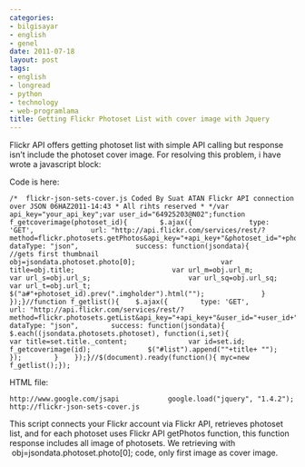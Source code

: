```yaml
---
categories:
- bilgisayar
- english
- genel
date: 2011-07-18
layout: post
tags:
- english
- longread
- python
- technology
- web-programlama
title: Getting Flickr Photoset List with cover image with Jquery
---
```


Flickr API offers getting photoset list with simple API calling but response isn’t include the photoset cover image. For resolving this problem, i have wrote a javascript block:  
  
Code is here:  

```
/*  flickr-json-sets-cover.js Coded By Suat ATAN Flickr API connection over JSON 06HAZ2011-14:43 * All rihts reserved * */var api_key="your_api_key";var user_id="64925203@N02";function f_getcoverimage(photoset_id){		  $.ajax({              type: 'GET',              url: "http://api.flickr.com/services/rest/?method=flickr.photosets.getPhotos&api_key="+api_key+"&photoset_id="+photoset_id+"+&extras=url_m%2Curl_t%2Curl_sq%2Curl_s&format=json&nojsoncallback=1",              dataType: "json",              success: function(jsondata){              			//gets first thumbnail                 		obj=jsondata.photoset.photo[0];						var title=obj.title;						var url_m=obj.url_m;						var url_s=obj.url_s;						var url_sq=obj.url_sq;						var url_t=obj.url_t;						$("a#"+photoset_id).prev(".imgholder").html("");              }          });}//function f_getlist(){	$.ajax({        type: 'GET',        url: "http://api.flickr.com/services/rest/?method=flickr.photosets.getList&api_key="+api_key+"&user_id="+user_id+"&format=json&nojsoncallback=1",        dataType: "json",        success: function(jsondata){            $.each((jsondata.photosets.photoset), function(i,set){				var title=set.title._content;				var id=set.id;                f_getcoverimage(id);				$("#list").append(""+title+ "");            });        }    });}//$(document).ready(function(){	myc=new f_getlist();});
```

  
HTML file:  

```
http://www.google.com/jsapi            google.load("jquery", "1.4.2");        http://flickr-json-sets-cover.js
```

  
This script connects your Flickr account via Flickr API, retrieves photoset list, and for each photoset uses Flickr API getPhotos function, this function response includes all image of photosets. We retrieving with  obj=jsondata.photoset.photo\[0\]; code, only first image as cover image.
